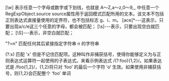 [\w] 表示任意一个字母或数字或下划线，也就是 A～Z,a～z,0～9,_ 中任意一个
RegExpObject.source source属性用于返回模式匹配所用的文本。该文本不包括正则表达式直接量使用的定界符，也不包括标志 g、i、m。
[ace]*---这表示，只要出现a/c/e这三个任意的字母，都会被匹配；
[\s]---表示，只要出现空白就匹配；
[\S]---表示，非空白就匹配；

"?=n" 匹配任何其后紧接指定字符串 n 的字符串

(?:x) 匹配 'x' 但是不记住匹配项。这种叫作非捕获括号，使得你能够定义为与正则表达式运算符一起使用的子表达式。来看示例表达式 /(?:foo){1,2}/。如果表达式是 /foo{1,2}/，{1,2}将只对 ‘foo’ 的最后一个字符 ’o‘ 生效。如果使用非捕获括号，则{1,2}会匹配整个 ‘foo’ 单词